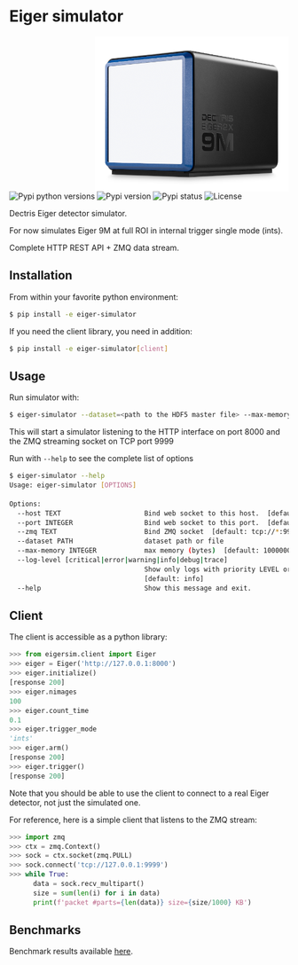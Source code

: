 # Eiger simulator

<img align="right" alt="Eiger 9M" width="350" src="docs/eiger_9M.png" />


![Pypi python versions][pypi-python-versions]
![Pypi version][pypi-version]
![Pypi status][pypi-status]
![License][license]

Dectris Eiger detector simulator.

For now simulates Eiger 9M at full ROI in internal trigger single mode (ints).

Complete HTTP REST API + ZMQ data stream.

## Installation

From within your favorite python environment:

```bash
$ pip install -e eiger-simulator
```

If you need the client library, you need in addition:

```bash
$ pip install -e eiger-simulator[client]
```

## Usage

Run simulator with:

```bash
$ eiger-simulator --dataset=<path to the HDF5 master file> --max-memory=1_000_000_000
```

This will start a simulator listening to the HTTP interface on port 8000 and the
ZMQ streaming socket on TCP port 9999

Run with `--help` to see the complete list of options

```bash
$ eiger-simulator --help
Usage: eiger-simulator [OPTIONS]

Options:
  --host TEXT                     Bind web socket to this host.  [default: 0]
  --port INTEGER                  Bind web socket to this port.  [default: 8000]
  --zmq TEXT                      Bind ZMQ socket  [default: tcp://*:9999]
  --dataset PATH                  dataset path or file
  --max-memory INTEGER            max memory (bytes)  [default: 1000000000]
  --log-level [critical|error|warning|info|debug|trace]
                                  Show only logs with priority LEVEL or above
                                  [default: info]
  --help                          Show this message and exit.
```

## Client

The client is accessible as a python library:

```python
>>> from eigersim.client import Eiger
>>> eiger = Eiger('http://127.0.0.1:8000')
>>> eiger.initialize()
[response 200]
>>> eiger.nimages
100
>>> eiger.count_time
0.1
>>> eiger.trigger_mode
'ints'
>>> eiger.arm()
[response 200]
>>> eiger.trigger()
[response 200]
```

Note that you should be able to use the client to connect to a real Eiger detector, not just
the simulated one.


For reference, here is a simple client that listens to the ZMQ stream:

```python
>>> import zmq
>>> ctx = zmq.Context()
>>> sock = ctx.socket(zmq.PULL)
>>> sock.connect('tcp://127.0.0.1:9999')
>>> while True:
      data = sock.recv_multipart()
      size = sum(len(i) for i in data)
      print(f'packet #parts={len(data)} size={size/1000} KB')
```

## Benchmarks

Benchmark results available [here](docs/benchmarks.md).


[pypi-python-versions]: https://img.shields.io/pypi/pyversions/eiger-simulator.svg
[pypi-version]: https://img.shields.io/pypi/v/eiger-simulator.svg
[pypi-status]: https://img.shields.io/pypi/status/eiger-simulator.svg
[license]: https://img.shields.io/pypi/l/eiger-simulator.svg

